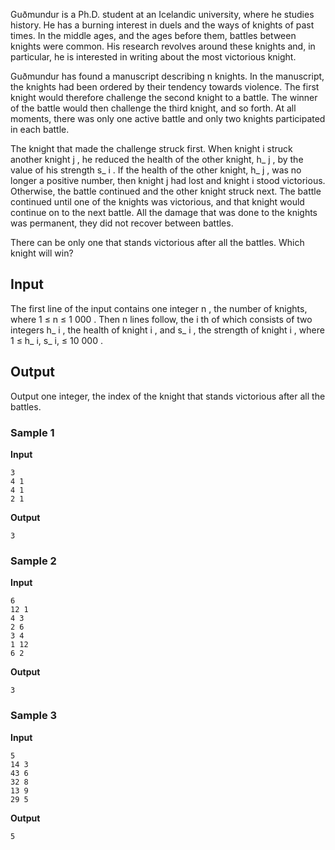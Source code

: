 Guðmundur is a Ph.D. student at an Icelandic university,
where he studies history. He has a burning interest in duels
and the ways of knights of past times. In the middle ages, and
the ages before them, battles between knights were common. His
research revolves around these knights and, in particular, he
is interested in writing about the most victorious knight.

Guðmundur has found a manuscript describing n knights. In the manuscript, the
knights had been ordered by their tendency towards violence.
The first knight would therefore challenge the second knight to
a battle. The winner of the battle would then challenge the
third knight, and so forth. At all moments, there was only one
active battle and only two knights participated in each
battle.

The knight that made the challenge struck first. When knight i struck another knight j , he reduced the health
of the other knight, h_
j , by the value of his strength s_ i . If the health of the other
knight, h_ j , was no
longer a positive number, then knight j had lost and knight i stood victorious. Otherwise, the
battle continued and the other knight struck next. The battle
continued until one of the knights was victorious, and that
knight would continue on to the next battle. All the damage
that was done to the knights was permanent, they did not
recover between battles.

There can be only one that stands victorious after all the
battles. Which knight will win?

## Input
The first line of the input contains one integer n , the number of
knights, where 1 ≤ n ≤ 1 
000 . Then n lines follow, the i th of
which consists of two integers h_ i , the health of knight i , and s_ i , the strength of knight i , where 1 ≤ h_ i, s_ i, ≤ 10 
000 .

## Output
Output one integer, the index of the knight that stands
victorious after all the battles.

### Sample 1
**Input**
```text
3
4 1
4 1
2 1
```
**Output**
```text
3
```

### Sample 2
**Input**
```text
6
12 1
4 3
2 6
3 4
1 12
6 2
```
**Output**
```text
3
```

### Sample 3
**Input**
```text
5
14 3
43 6
32 8
13 9
29 5
```
**Output**
```text
5
```
